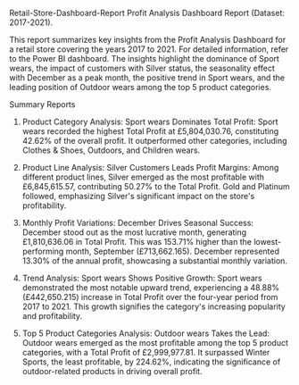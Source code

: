 Retail-Store-Dashboard-Report
Profit Analysis Dashboard Report (Dataset: 2017-2021).

This report summarizes key insights from the Profit Analysis Dashboard for a retail store covering the years 2017 to 2021. 
For detailed information, refer to the Power BI dashboard. 
The insights highlight the dominance of Sport wears, the impact of customers with Silver status, the seasonality effect with December as a peak month, the positive trend in Sport wears, and the leading position of Outdoor wears among the top 5 product categories.

Summary Reports
1. Product Category Analysis:
Sport wears Dominates Total Profit:
Sport wears recorded the highest Total Profit at £5,804,030.76, constituting 42.62% of the overall profit. It outperformed other categories, including Clothes & Shoes, Outdoors, and Children wears.

2. Product Line Analysis:
Silver Customers Leads Profit Margins:
Among different product lines, Silver emerged as the most profitable with £6,845,615.57, contributing 50.27% to the Total Profit. Gold and Platinum followed, emphasizing Silver's significant impact on the store's profitability.

3. Monthly Profit Variations:
December Drives Seasonal Success:
December stood out as the most lucrative month, generating £1,810,636.06 in Total Profit. This was 153.71% higher than the lowest-performing month, September (£713,662.165). December represented 13.30% of the annual profit, showcasing a substantial monthly variation.

4. Trend Analysis:
Sport wears Shows Positive Growth:
Sport wears demonstrated the most notable upward trend, experiencing a 48.88% (£442,650.215) increase in Total Profit over the four-year period from 2017 to 2021. This growth signifies the category's increasing popularity and profitability.

5. Top 5 Product Categories Analysis:
Outdoor wears Takes the Lead:
Outdoor wears emerged as the most profitable among the top 5 product categories, with a Total Profit of £2,999,977.81. It surpassed Winter Sports, the least profitable, by 224.62%, indicating the significance of outdoor-related products in driving overall profit.
